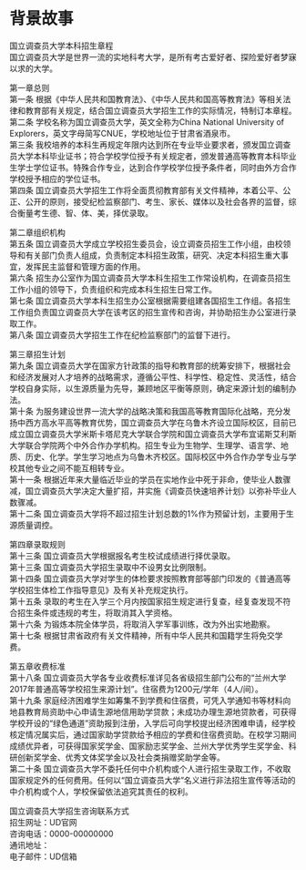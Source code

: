 # 背景故事  

国立调查员大学本科招生章程  
国立调查员大学是世界一流的实地科考大学，是所有考古爱好者、探险爱好者梦寐以求的大学。  

第一章总则  
第一条 根据《中华人民共和国教育法》、《中华人民共和国高等教育法》等相关法律和教育部有关规定，结合国立调查员大学招生工作的实际情况，特制订本章程。    
第二条 学校名称为国立调查员大学，英文全称为China National University of Explorers，英文字母简写CNUE，学校地址位于甘肃省酒泉市。  
第三条 我校培养的本科生再规定年限内达到所在专业毕业要求者，颁发国立调查员大学本科毕业证书；符合学校学位授予有关规定者，颁发普通高等教育本科毕业生学士学位证书。特殊合作专业，达到合作学校学位授予条件者，同时由外方合作学校授予相应的学位证书。  
第四条 国立调查员大学招生工作将全面贯彻教育部有关文件精神，本着公平、公正、公开的原则，接受纪检监察部门、考生、家长、媒体以及社会各界的监督，综合衡量考生德、智、体、美，择优录取。  

第二章组织机构  
第五条 国立调查员大学成立学校招生委员会，设立调查员招生工作小组，由校领导和有关部门负责人组成，负责制定本科招生政策，研究、决定本科招生重大事宜，发挥民主监督和管理方面的作用。  
第六条 招生办公室作为国立调查员大学本科生招生工作常设机构，在调查员招生工作小组的领导下，负责组织和完成本科生招生日常工作。  
第七条 国立调查员大学本科生招生办公室根据需要组建各国招生工作组。各招生工作组负责国立调查员大学在该考区的招生宣传和咨询，并协助招生办公室进行录取工作。  
第八条 国立调查员大学招生工作在纪检监察部门的监督下进行。  

第三章招生计划  
第九条 国立调查员大学在国家方针政策的指导和教育部的统筹安排下，根据社会和经济发展对人才培养的战略需求，遵循公平性、科学性、稳定性、灵活性，结合学校自身实际，以生源质量为先导，兼顾地区平衡等原则，确定来源计划的编制办法。  
第十条 为服务建设世界一流大学的战略决策和我国高等教育国际化战略，充分发扬中西方高水平高等教育优势，国立调查员大学在乌鲁木齐设立国际校区，目前已成立国立调查员大学米斯卡塔尼克大学联合学院和国立调查员大学布宜诺斯艾利斯大学联合学院两个中外合作办学机构。招生专业为生物学、生理学、语言学、地质、历史、化学。学生学习地点为乌鲁木齐校区。国际校区中外合作办学专业与学校其他专业之间不能互相转专业。  
第十一条 根据近年来大量临近毕业的学员在实地作业中死于非命，使毕业人数骤减，国立调查员大学决定大量扩招，并实施《调查员快速培养计划》以弥补毕业人数骤减。  
第十二条 国立调查员大学将不超过招生计划总数的1%作为预留计划，主要用于生源质量调控。  

第四章录取规则  
第十三条 国立调查员大学根据报名考生校试成绩进行择优录取。  
第十三条 国立调查员大学招生录取中不设男女比例限制。  
第十四条 国立调查员大学对学生的体检要求按照教育部等部门印发的《普通高等学校招生体检工作指导意见》及有关补充规定执行。  
第十五条 录取的考生在入学三个月内按国家招生规定进行复查，经复查发现不符合招生条件或违规的考生，将取消其入学资格。  
第十六条 为锻炼本院全体学员，将取消入学军事训练，改为外出实地勘察。  
第十七条 根据甘肃省政府有关文件精神，所有中华人民共和国籍学生将免交学费。  

第五章收费标准  
第十八条 国立调查员大学各专业收费标准详见各省级招生部门公布的“兰州大学2017年普通高等学校招生来源计划”。住宿费为1200元/学年（4人/间）。  
第十九条 家庭经济困难学生如筹集不到学费和住宿费，可凭入学通知书等材料向地县教育局资助中心申请生源地信用助学贷款；未成功办理生源地贷款者，可获得学校开设的“绿色通道”资助报到注册，入学后可向学校提出经济困难申请，经学校核定情况属实后，通过国家助学贷款给予相应的学费和住宿费资助。在校学习期间成绩优异者，可获得国家奖学金、国家励志奖学金、兰州大学优秀学生奖学金、科研创新奖学金、优秀文体奖学金以及社会类捐赠奖助学金等。  
第二十条 国立调查员大学不委托任何中介机构或个人进行招生录取工作，不收取国家规定外的任何费用。任何以“国立调查员大学”名义进行非法招生宣传等活动的中介机构或个人，学校保留依法追究其责任的权利。  

国立调查员大学招生咨询联系方式  
招生网址：UD官网  
咨询电话：0000-00000000  
通讯地址：  
电子邮件：UD信箱  
